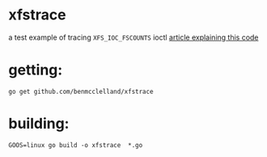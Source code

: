 # xfstrace
a test example of tracing `XFS_IOC_FSCOUNTS` ioctl
[article explaining this code](https://medium.com/@ben.mcclelland/ioctl-trace-in-40-more-lines-of-go-3131848fadc5)

# getting:
`go get github.com/benmcclelland/xfstrace`

# building:
`GOOS=linux go build -o xfstrace  *.go`
